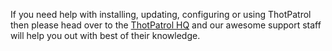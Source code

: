   If you need help with installing, updating, configuring or using ThotPatrol then
  please head over to the [ThotPatrol HQ](https://discord.gg/fzx8fkt 'ThotPatrol HQ')
  and our awesome support staff will help you out with best of their knowledge.
